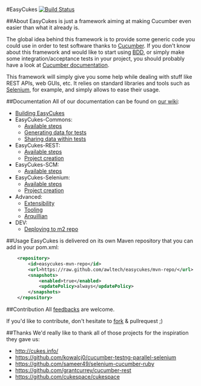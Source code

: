 #EasyCukes
[![Build Status](https://travis-ci.org/awltech/easycukes.svg)](https://travis-ci.org/awltech/easycukes)

##About
EasyCukes is just a framework aiming at making Cucumber even easier than what it already is.

The global idea behind this framework is to provide some generic code you could use in order to test software thanks to [Cucumber](http://cukes.info/). If you don't know about this framework and would like to start using [BDD](https://en.wikipedia.org/wiki/Behavior-driven_development), or simply make some integration/acceptance tests in your project, you should probably have a look at [Cucumber documentation](https://github.com/cucumber/cucumber/wiki).

This framework will simply give you some help while dealing with stuff like REST APIs, web GUIs, etc. It relies on standard libraries and tools such as [Selenium](http://docs.seleniumhq.org/), for example, and simply allows to ease their usage.

##Documentation
All of our documentation can be found on [our wiki](https://github.com/awltech/easycukes/wiki):

- [Building EasyCukes](https://github.com/awltech/easycukes/wiki/Building-EasyCukes)
- EasyCukes-Commons:
	- [Available steps](https://github.com/awltech/easycukes/wiki/EasyCukes-Commons-available-steps)
	- [Generating data for tests](https://github.com/awltech/easycukes/wiki/Generating-data-for-tests)
	- [Sharing data within tests](https://github.com/awltech/easycukes/wiki/Sharing-data-within-tests)
- EasyCukes-REST:
	- [Available steps](https://github.com/awltech/easycukes/wiki/EasyCukes-REST-available-steps)
	- [Project creation](https://github.com/awltech/easycukes/wiki/EasyCukes-REST-project-creation)
- EasyCukes-SCM:
	- [Available steps](https://github.com/awltech/easycukes/wiki/EasyCukes-SCM-available-steps)
- EasyCukes-Selenium:
	- [Available steps](https://github.com/awltech/easycukes/wiki/EasyCukes-Selenium-available-steps)
	- [Project creation](https://github.com/awltech/easycukes/wiki/EasyCukes-Selenium-project-creation)
- Advanced:
	- [Extensibility](https://github.com/awltech/easycukes/wiki/Extensibility-of-EasyCukes-framework)
	- [Tooling](https://github.com/awltech/easycukes/wiki/Tooling-for-developing-with-EasyCukes)
	- [Arquillian](https://github.com/awltech/easycukes/wiki/Arquillian-integration)
- DEV:
	- [Deploying to m2 repo](https://github.com/awltech/easycukes/wiki/%5BDEV%5D-Deploying-EasyCukes-to-github-m2-repo)

##Usage
EasyCukes is delivered on its own Maven repository that you can add in your pom.xml:

```xml
    <repository>
        <id>easycukes-mvn-repo</id>
        <url>https://raw.github.com/awltech/easycukes/mvn-repo/</url>
        <snapshots>
            <enabled>true</enabled>
            <updatePolicy>always</updatePolicy>
        </snapshots>
    </repository>
```

##Contribution
All [feedbacks](https://github.com/awltech/easycukes/issues) are welcome.

If you'd like to contribute, don't hesitate to [fork](https://github.com/awltech/easycukes/fork) & pullrequest ;)

##Thanks
We'd really like to thank all of those projects for the inspiration they gave us:
- http://cukes.info/
- https://github.com/kowalcj0/cucumber-testng-parallel-selenium
- https://github.com/sameer49/selenium-cucumber-ruby
- https://github.com/grantcurrey/cucumber-rest 
- https://github.com/cukespace/cukespace
